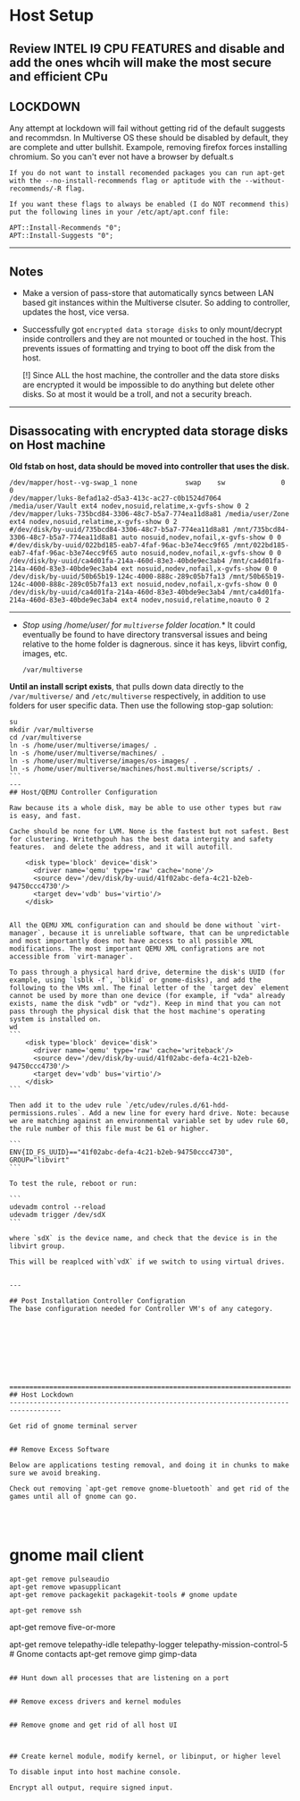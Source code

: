 # Host Setup 

## Review INTEL I9 CPU FEATURES and disable and add the ones whcih will make the most secure and efficient CPu 




## LOCKDOWN
Any attempt at lockdown will fail without getting rid of the default suggests and recommdsn. In Multiverse OS these should be disabled by default, they are complete and utter bullshit. Exampole, removing firefox forces installing chromium. So you can't ever not have a browser by defualt.s

````
If you do not want to install recomended packages you can run apt-get with the --no-install-recommends flag or aptitude with the --without-recommends/-R flag.

If you want these flags to always be enabled (I do NOT recommend this) put the following lines in your /etc/apt/apt.conf file:

APT::Install-Recommends "0";
APT::Install-Suggests "0";
````

_______________________________________________________________________________________________
## Notes

  * Make a version of pass-store that automatically syncs between LAN based git instances 
    within the Multiverse clsuter. So adding to controller, updates the host, vice versa.


  * Successfully got `encrypted data storage disks` to only mount/decrypt inside controllers
    and they are not mounted or touched in the host. This prevents issues of formatting and 
    trying to boot off the disk from the host. 

    [!] Since ALL the host machine, the controller and the data store disks are encrypted
        it would be impossible to do anything but delete other disks. So at most it would
        be a troll, and not a security breach.

_______________________________________________________________________________________________
## Disassocating with encrypted data storage disks on Host machine



**Old fstab on host, data should be moved into controller that uses the disk.**
````
/dev/mapper/host--vg-swap_1 none            swap    sw              0       0
/dev/mapper/luks-8efad1a2-d5a3-413c-ac27-c0b1524d7064 /media/user/Vault ext4 nodev,nosuid,relatime,x-gvfs-show 0 2
/dev/mapper/luks-735bcd84-3306-48c7-b5a7-774ea11d8a81 /media/user/Zone ext4 nodev,nosuid,relatime,x-gvfs-show 0 2
#/dev/disk/by-uuid/735bcd84-3306-48c7-b5a7-774ea11d8a81 /mnt/735bcd84-3306-48c7-b5a7-774ea11d8a81 auto nosuid,nodev,nofail,x-gvfs-show 0 0
#/dev/disk/by-uuid/022bd185-eab7-4faf-96ac-b3e74ecc9f65 /mnt/022bd185-eab7-4faf-96ac-b3e74ecc9f65 auto nosuid,nodev,nofail,x-gvfs-show 0 0
/dev/disk/by-uuid/ca4d01fa-214a-460d-83e3-40bde9ec3ab4 /mnt/ca4d01fa-214a-460d-83e3-40bde9ec3ab4 ext nosuid,nodev,nofail,x-gvfs-show 0 0
/dev/disk/by-uuid/50b65b19-124c-4000-888c-289c05b7fa13 /mnt/50b65b19-124c-4000-888c-289c05b7fa13 ext nosuid,nodev,nofail,x-gvfs-show 0 0
/dev/disk/by-uuid/ca4d01fa-214a-460d-83e3-40bde9ec3ab4 /mnt/ca4d01fa-214a-460d-83e3-40bde9ec3ab4 ext4 nodev,nosuid,relatime,noauto 0 2
````
_______________________________________________________________________________________________


* **Stop using /home/user/* for `multiverse` folder location.** It could eventually be found
to have directory transversal issues and being relative to the home folder is dagnerous. 
since it has keys, libvirt config, images, etc.

  `/var/multiverse`


**Until an install script exists**, that pulls down data directly to the `/var/multiverse/` and `/etc/multiverse` respectively, in addition to use folders for user specific data. Then use the following stop-gap solution: 
````
su
mkdir /var/multiverse
cd /var/multiverse
ln -s /home/user/multiverse/images/ .
ln -s /home/user/multiverse/machines/ .
ln -s /home/user/multiverse/images/os-images/ .
ln -s /home/user/multiverse/machines/host.multiverse/scripts/ .
```
--- 
## Host/QEMU Controller Configuration

Raw because its a whole disk, may be able to use other types but raw is easy, and fast. 

Cache should be none for LVM. None is the fastest but not safest. Best for clustering. Writethgouh has the best data intergity and safety features.  and delete the address, and it will autofill.

    <disk type='block' device='disk'>
      <driver name='qemu' type='raw' cache='none'/>
      <source dev='/dev/disk/by-uuid/41f02abc-defa-4c21-b2eb-94750ccc4730'/>
      <target dev='vdb' bus='virtio'/>
    </disk>


All the QEMU XML configuration can and should be done without `virt-manager`, because it is unreliable software, that can be unpredictable and most importantly does not have access to all possible XML modifications. The most important QEMU XML configrations are not accessible from `virt-manager`.

To pass through a physical hard drive, determine the disk's UUID (for example, using `lsblk -f`, `blkid` or gnome-disks), and add the following to the VMs xml. The final letter of the `target dev` element cannot be used by more than one device (for example, if "vda" already exists, name the disk "vdb" or "vdz"). Keep in mind that you can not pass through the physical disk that the host machine's operating system is installed on.
wd
```
    <disk type='block' device='disk'>
      <driver name='qemu' type='raw' cache='writeback'/>
      <source dev='/dev/disk/by-uuid/41f02abc-defa-4c21-b2eb-94750ccc4730'/>
      <target dev='vdb' bus='virtio'/>
    </disk>
```

Then add it to the udev rule `/etc/udev/rules.d/61-hdd-permissions.rules`. Add a new line for every hard drive. Note: because we are matching against an environmental variable set by udev rule 60, the rule number of this file must be 61 or higher.

```
ENV{ID_FS_UUID}=="41f02abc-defa-4c21-b2eb-94750ccc4730", GROUP="libvirt"
```

To test the rule, reboot or run:

```
udevadm control --reload
udevadm trigger /dev/sdX
```

where `sdX` is the device name, and check that the device is in the libvirt group.

This will be reaplced with`vdX` if we switch to using virtual drives.


---

## Post Installation Controller Configration
The base configuration needed for Controller VM's of any category.









===================================================================================
## Host Lockdown
-----------------------------------------------------------------------------------

Get rid of gnome terminal server


## Remove Excess Software

Below are applications testing removal, and doing it in chunks to make sure we avoid breaking.

Check out removing `apt-get remove gnome-bluetooth` and get rid of the games until all of gnome can go. 




````
  # gnome mail client

	apt-get remove pulseaudio
	apt-get remove wpasupplicant 
	apt-get remove packagekit packagekit-tools # gnome update

	apt-get remove ssh

apt-get remove five-or-more


apt-get remove telepathy-idle telepathy-logger telepathy-mission-control-5  # Gnome contacts
apt-get remove gimp gimp-data
 

````

## Hunt down all processes that are listening on a port


## Remove excess drivers and kernel modules


## Remove gnome and get rid of all host UI



## Create kernel module, modify kernel, or libinput, or higher level

To disable input into host machine console. 

Encrypt all output, require signed input.




